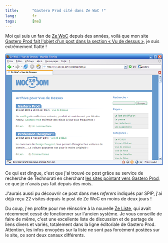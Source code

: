 ```yaml
--- 
title:      "Gastero Prod cité dans Ze WoC !" 
lang:       fr 
tags:       [me]
---
```


Moi qui suis un fan de [Ze WoC](http://www.zewoc.com/) depuis des années, voilà que mon site [Gastero Prod fait l'objet d'un post dans la section « Vu de dessus »](http://www.zewoc.com/wordpress/?p=1088), je suis extrêmement flatté !


![](gp_in_zewoc.png "Gastero Prod cité dans Ze WoC")


Ce qui est dingue, c'est que j'ai trouvé ce post grâce au service de recherche de Technorati en cherchant [les sites pointant vers Gastero Prod](http://www.technorati.com/search/http://www.gasteroprod.com), ce que je n'avais pas fait depuis des mois.

J'aurais aussi pu découvrir ce post dans mes *referers* indiqués par SPIP, j'ai déjà reçu 22 visites depuis le post de Ze WoC en moins de deux jours !

Du coup, j'en profite pour me réinscrire à la nouvelle [Ze Liste](http://www.zewoc.com/wordpress/?page_id=12), qui avait récemment cessé de fonctionner sur l'ancien système. Je vous conseille de faire de même, c'est une excellente liste de discussion et de partage de liens divers et variés, totalement dans la ligne éditoriale de Gastero Prod. Attention, les infos envoyées sur la liste ne sont pas forcément postées sur le site, ce sont deux canaux différents.

